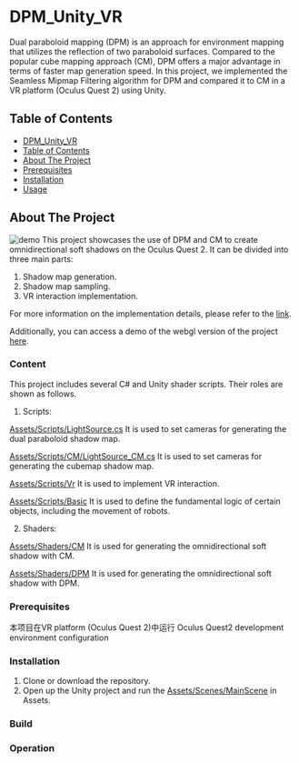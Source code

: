 # DPM_Unity_VR

Dual paraboloid mapping (DPM) is an approach for environment mapping that utilizes the reflection of two paraboloid surfaces. Compared to the popular cube mapping approach (CM), DPM offers a major advantage in terms of faster map generation speed. In this project, we implemented the Seamless Mipmap Filtering algorithm for DPM and compared it to CM in a VR platform (Oculus Quest 2) using Unity.

## Table of Contents

  - [DPM_Unity_VR](#DPM_Unity_VR)
  - [Table of Contents](#table-of-contents)
  - [About The Project](#about-the-project)
  - [Prerequisites](#prerequisites)
  - [Installation](#installation)
  - [Usage](#usage)


## About The Project

![demo](https://github.com/HeyMyFriends/DPM_Untiy_VR/blob/main/Demo.png)
This project showcases the use of DPM and CM to create omnidirectional soft shadows on the Oculus Quest 2.
It can be divided into three main parts:
1. Shadow map generation.
2. Shadow map sampling.
3. VR interaction implementation.

For more information on the implementation details, please refer to the [link](https://spiny-globe-90c.notion.site/DPM-Unity-dc2329df3d8943ac9b64de44bd2b3640). 

Additionally, you can access a demo of the webgl version of the project [here](https://heymyfriends.github.io/DPM/).

### Content
This project includes several C# and Unity shader scripts. Their roles are shown as follows.

1. Scripts:


[Assets/Scripts/LightSource.cs](https://github.com/HeyMyFriends/DPM_Untiy_VR/blob/main/Assets/Scripts/LightSource.cs)
It is used to set cameras for generating the dual paraboloid shadow map.


[Assets/Scripts/CM/LightSource_CM.cs](https://github.com/HeyMyFriends/DPM_Untiy_VR/blob/main/Assets/Scripts/CM/LightSource_CM.cs)
It is used to set cameras for generating the cubemap shadow map.


[Assets/Scripts/Vr](https://github.com/HeyMyFriends/DPM_Untiy_VR/tree/main/Assets/Scripts/Vr)
It is used to implement VR interaction.


[Assets/Scripts/Basic](https://github.com/HeyMyFriends/DPM_Untiy_VR/tree/main/Assets/Scripts/Basic)
It is used to define the fundamental logic of certain objects, including the movement of robots.

2. Shaders:


[Assets/Shaders/CM](https://github.com/HeyMyFriends/DPM_Untiy_VR/tree/main/Assets/Shaders/CM)
It is used for generating the omnidirectional soft shadow with CM.


[Assets/Shaders/DPM](https://github.com/HeyMyFriends/DPM_Untiy_VR/tree/main/Assets/Shaders/DPM)
It is used for generating the omnidirectional soft shadow with DPM.


### Prerequisites
本项目在VR platform (Oculus Quest 2)中运行
Oculus Quest2 development environment configuration

### Installation
1. Clone or download the repository.
2. Open up the Unity project and run the [Assets/Scenes/MainScene](https://github.com/HeyMyFriends/DPM_Untiy_VR/blob/main/Assets/Scenes/MainScene.unity) in Assets.

### Build

### Operation


